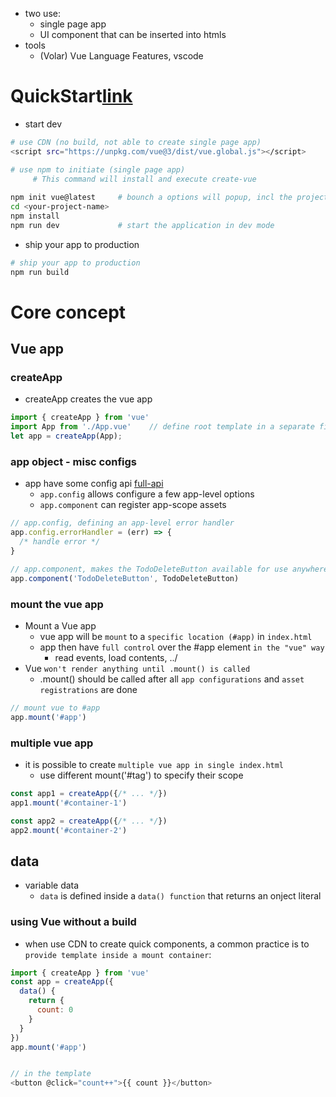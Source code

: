 - two use:
    - single page app
    - UI component that can be inserted into htmls 
- tools
    - (Volar) Vue Language Features, vscode

# QuickStart[link](https://vuejs.org/guide/quick-start.html#using-vue-from-cdn)
- start dev
```bash
# use CDN (no build, not able to create single page app)
<script src="https://unpkg.com/vue@3/dist/vue.global.js"></script>

# use npm to initiate (single page app)
     # This command will install and execute create-vue
     
npm init vue@latest     # bounch a options will popup, incl the project folder name
cd <your-project-name>
npm install
npm run dev             # start the application in dev mode 
```
- ship your app to production
```bash
# ship your app to production
npm run build
```

# Core concept
## Vue app
### createApp
- createApp creates the vue app
```js
import { createApp } from 'vue'
import App from './App.vue'    // define root template in a separate file App.vue
let app = createApp(App);
```

### app object - misc configs
- app have some config api [full-api](https://vuejs.org/api/application.html)
    - `app.config`  allows configure a few app-level options 
    - `app.component` can register app-scope assets
```js
// app.config, defining an app-level error handler
app.config.errorHandler = (err) => {
  /* handle error */
}

// app.component, makes the TodoDeleteButton available for use anywhere in the app
app.component('TodoDeleteButton', TodoDeleteButton)
```

### mount the vue app
- Mount a Vue app  
    - vue app will be `mount` to a `specific location (#app)` in `index.html`
    - app then have `full control` over the #app element `in the "vue" way`
        - read events, load contents, ../
- Vue `won't render anything until .mount() is called`
    - .mount() should be called after all `app configurations` and `asset registrations` are done
```js
// mount vue to #app
app.mount('#app')
```
### multiple vue app
- it is possible to create `multiple vue app in single index.html`
    - use different mount('#tag') to specify their scope
```js
const app1 = createApp({/* ... */})
app1.mount('#container-1')

const app2 = createApp({/* ... */})
app2.mount('#container-2')
```



## data
- variable data
    - `data` is defined inside a `data() function` that returns an onject literal


### using Vue without a build 
- when use CDN to create quick components, a common practice is to `provide template inside a mount container`: 
```js
import { createApp } from 'vue'
const app = createApp({
  data() {
    return {
      count: 0
    }
  }
})
app.mount('#app')


// in the template
<button @click="count++">{{ count }}</button>
```